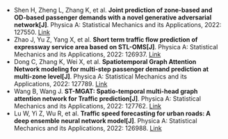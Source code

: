 * Shen H, Zheng L, Zhang K, et al. <b>Joint prediction of zone-based and OD-based passenger demands with a novel generative adversarial network[J]</b>. Physica A: Statistical Mechanics and its Applications, 2022: 127550. [Link](https://www.sciencedirect.com/science/article/pii/S0378437122003831)
* Zhao J, Yu Z, Yang X, et al. <b>Short term traffic flow prediction of expressway service area based on STL-OMS[J]</b>. Physica A: Statistical Mechanics and its Applications, 2022: 126937. [Link](https://www.sciencedirect.com/science/article/pii/S0378437122000516)
* Dong C, Zhang K, Wei X, et al. <b>Spatiotemporal Graph Attention Network modeling for multi-step passenger demand prediction at multi-zone level[J]</b>. Physica A: Statistical Mechanics and its Applications, 2022: 127789. [Link](https://www.sciencedirect.com/science/article/pii/S0378437122005209)
* Wang B, Wang J. <b>ST-MGAT: Spatio-temporal multi-head graph attention network for Traffic prediction[J]</b>. Physica A: Statistical Mechanics and its Applications, 2022: 127762. [Link](https://www.sciencedirect.com/science/article/pii/S0378437122005076)
* Lu W, Yi Z, Wu R, et al. <b>Traffic speed forecasting for urban roads: A deep ensemble neural network model[J]</b>. Physica A: Statistical Mechanics and its Applications, 2022: 126988. [Link](https://www.sciencedirect.com/science/article/pii/S0378437122000760)